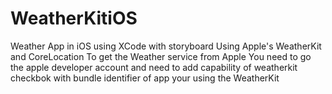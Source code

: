 # WeatherKitiOS
Weather App in iOS using XCode with storyboard  Using Apple's WeatherKit and CoreLocation 
To get the Weather service from Apple You need to go the apple developer account and need to add capability of weatherkit checkbok with bundle identifier of app your using the WeatherKit
